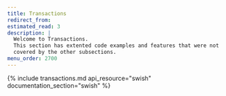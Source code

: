```yaml
---
title: Transactions
redirect_from:
estimated_read: 3
description: |
  Welcome to Transactions.
  This section has extented code examples and features that were not
  covered by the other subsections.
menu_order: 2700
---
```


{% include transactions.md api_resource="swish" documentation_section="swish" %}